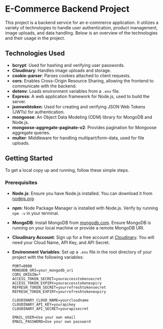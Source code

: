 # E-Commerce Backend Project

This project is a backend service for an e-commerce application. It utilizes a variety of technologies to handle user authentication, product management, image uploads, and data handling. Below is an overview of the technologies and their usage in the project.

## Technologies Used

- **bcrypt**: Used for hashing and verifying user passwords.
- **Cloudinary**: Handles image uploads and storage.
- **cookie-parser**: Parses cookies attached to client requests.
- **cors**: Enables Cross-Origin Resource Sharing, allowing the frontend to communicate with the backend.
- **dotenv**: Loads environment variables from a `.env` file.
- **Express**: A web application framework for Node.js, used to build the server.
- **jsonwebtoken**: Used for creating and verifying JSON Web Tokens (JWTs) for authentication.
- **mongoose**: An Object Data Modeling (ODM) library for MongoDB and Node.js.
- **mongoose-aggregate-paginate-v2**: Provides pagination for Mongoose aggregate queries.
- **multer**: Middleware for handling multipart/form-data, used for file uploads.

## Getting Started

To get a local copy up and running, follow these simple steps.

### Prerequisites

- **Node.js**: Ensure you have Node.js installed. You can download it from [nodejs.org](https://nodejs.org/).
- **npm**: Node Package Manager is installed with Node.js. Verify by running `npm -v` in your terminal.
- **MongoDB**: Install MongoDB from [mongodb.com](https://www.mongodb.com/). Ensure MongoDB is running on your local machine or provide a remote MongoDB URI.
- **Cloudinary Account**: Sign up for a free account at [Cloudinary](https://cloudinary.com/). You will need your Cloud Name, API Key, and API Secret.
- **Environment Variables**: Set up a `.env` file in the root directory of your project with the following variables:

  ```env
  PORT=8000
  MONGODB_URI=your_mongodb_uri
  CORS_ORIGIN=*
  ACCESS_TOKEN_SECRET=youraccesstokensecret
  ACCESS_TOKEN_EXPIRY=youraccesstokenexpiry
  REFRESH_TOKEN_SECRET=yourrefreshtokensecret
  REFRESH_TOKEN_EXPIRY=yourrefreshtokenexpiry

  CLOUDINARY_CLOUD_NAME=yourcloudname
  CLOUDINARY_API_KEY=yourapikey
  CLOUDINARY_API_SECRET=yourapisecret

  EMAIL_USER=Use your own email
  EMAIL_PASSWORD=Use your own password

  ```

